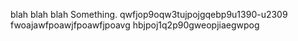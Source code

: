 blah blah blah
Something.
qwfjop9oqw3tujpojgqebp9u1390-u2309
fwoajawfpoawjfpoawfjpoavg
hbjpoj1q2p90gweopjiaegwpog
